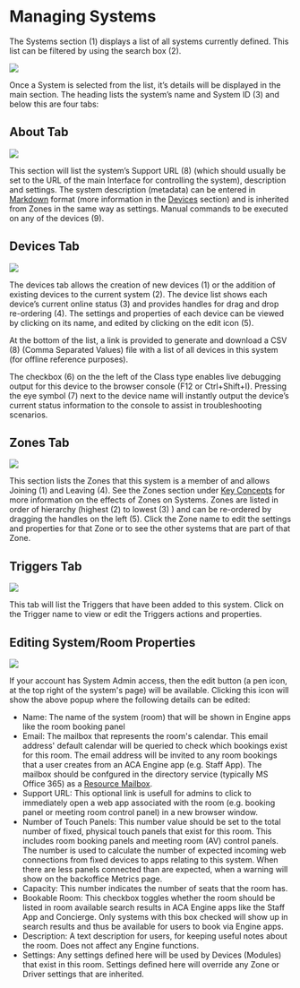 # Managing Systems

The Systems section \(1\) displays a list of all systems currently defined. This list can be filtered by using the search box \(2\).

![](../.gitbook/assets/image12.png)

  
Once a System is selected from the list, it’s details will be displayed in the main section. The heading lists the system’s name and System ID \(3\) and below this are four tabs:

## About Tab

![](../.gitbook/assets/image4.png)

This section will list the system’s Support URL \(8\) \(which should usually be set to the URL of the main Interface for controlling the system\), description and settings. The system description \(metadata\) can be entered in [Markdown](https://github.com/adam-p/markdown-here/wiki/Markdown-Cheatsheet) format \(more information in the [Devices](https://docs.google.com/document/d/14ckH_Jzy_2Vx3uoRy1eN8-o1T96YT6Q7qnHfDKOiEAo/edit#heading=h.icobgqifc1vy) section\) and is inherited from Zones in the same way as settings. Manual commands to be executed on any of the devices \(9\).

## Devices Tab

![](../.gitbook/assets/image7.png)

The devices tab allows the creation of new devices \(1\) or the addition of existing devices to the current system \(2\). The device list shows each device’s current online status \(3\) and provides handles for drag and drop re-ordering \(4\). The settings and properties of each device can be viewed by clicking on its name, and edited by clicking on the edit icon \(5\).

At the bottom of the list, a link is provided to generate and download a CSV \(8\) \(Comma Separated Values\) file with a list of all devices in this system \(for offline reference purposes\).

The checkbox \(6\) on the the left of the Class type enables live debugging output for this device to the browser console \(F12 or Ctrl+Shift+I\). Pressing the eye symbol \(7\) next to the device name will instantly output the device’s current status information to the console to assist in troubleshooting scenarios.

## Zones Tab

![](../.gitbook/assets/image13.png)

This section lists the Zones that this system is a member of and allows Joining \(1\) and Leaving \(4\). See the Zones section under [Key Concepts](https://docs.google.com/document/d/14ckH_Jzy_2Vx3uoRy1eN8-o1T96YT6Q7qnHfDKOiEAo/edit#heading=h.dynovwa5zg81) for more information on the effects of Zones on Systems. Zones are listed in order of hierarchy \(highest \(2\) to lowest \(3\) \) and can be re-ordered by dragging the handles on the left \(5\). Click the Zone name to edit the settings and properties for that Zone or to see the other systems that are part of that Zone.

## Triggers Tab

![](../.gitbook/assets/image17.png)

This tab will list the Triggers that have been added to this system. Click on the Trigger name to view or edit the Triggers actions and properties.

##  Editing System/Room Properties

![](../.gitbook/assets/backoffice-system-edit.JPG)

If your account has System Admin access, then the edit button (a pen icon, at the top right of the system's page) will be available. Clicking this icon will show the above popup where the following details can be edited:

* Name: The name of the system (room) that will be shown in Engine apps like the room booking panel
* Email: The mailbox that represents the room's calendar. This email address' default calendar will be queried to check which bookings exist for this room. The email address will be invited to any room bookings that a user creates from an ACA Engine app (e.g. Staff App). The mailbox should be confgured in the directory service (typically MS Office 365) as a [Resource Mailbox](https://docs.microsoft.com/en-us/office365/admin/manage/room-and-equipment-mailboxes?view=o365-worldwide).
* Support URL: This optional link is usefull for admins to click to immediately open a web app associated with the room (e.g. booking panel or meeting room control panel) in a new browser window.
* Number of Touch Panels: This number value should be set to the total number of fixed, physical touch panels that exist for this room. This includes room booking panels and meeting room (AV) control panels. The number is used to calculate the number of expected incoming web connections from fixed devices to apps relating to this system. When there are less panels connected than are expected, when a warning will show on the backoffice Metrics page.
* Capacity: This number indicates the number of seats that the room has.
* Bookable Room: This checkbox toggles whether the room should be listed in room available search results in ACA Engine apps like the Staff App and Concierge. Only systems with this box checked will show up in search results and thus be available for users to book via Engine apps.
* Description: A text description for users, for keeping useful notes about the room. Does not affect any Engine functions.
* Settings: Any settings defined here  will be used by Devices (Modules) that exist in this room. Settings defined here will override any Zone or Driver settings that are inherited.
